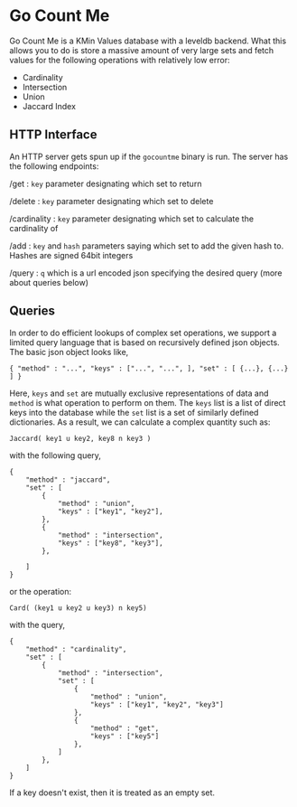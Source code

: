 # Go Count Me

Go Count Me is a KMin Values database with a leveldb backend.  What this allows
you to do is store a massive amount of very large sets and fetch values for
the following operations with relatively low error:

* Cardinality
* Intersection
* Union 
* Jaccard Index

## HTTP Interface

An HTTP server gets spun up if the `gocountme` binary is run.  The server has
the following endpoints:

/get : `key` parameter designating which set to return

/delete : `key` parameter designating which set to delete

/cardinality : `key` parameter designating which set to calculate the
cardinality of

/add : `key` and `hash` parameters saying which set to add the given hash to.
Hashes are signed 64bit integers

/query : `q` which is a url encoded json specifying the desired query (more
about queries below)


## Queries

In order to do efficient lookups of complex set operations, we support a
limited query language that is based on recursively defined json objects.  The
basic json object looks like,

``` 
{ "method" : "...", "keys" : ["...", "...", ], "set" : [ {...}, {...} ] }
``` 

Here, `keys` and `set` are mutually exclusive representations of data and
`method` is what operation to perform on them.  The `keys` list is a list of
direct keys into the database while the `set` list is a set of similarly
defined dictionaries.  As a result, we can calculate a complex quantity such as:

```
Jaccard( key1 u key2, key8 n key3 )
```

with the following query,

```
{
    "method" : "jaccard",
    "set" : [
        {
            "method" : "union",
            "keys" : ["key1", "key2"],
        },
        {
            "method" : "intersection",
            "keys" : ["key8", "key3"],
        },

    ]
}
```

or the operation:

```
Card( (key1 u key2 u key3) n key5)
```

with the query,

```
{
    "method" : "cardinality",
    "set" : [
        {
            "method" : "intersection",
            "set" : [
                {
                    "method" : "union",
                    "keys" : ["key1", "key2", "key3"]
                },
                {
                    "method" : "get",
                    "keys" : ["key5"]
                },
            ]
        },
    ]
}
```

If a key doesn't exist, then it is treated as an empty set.
